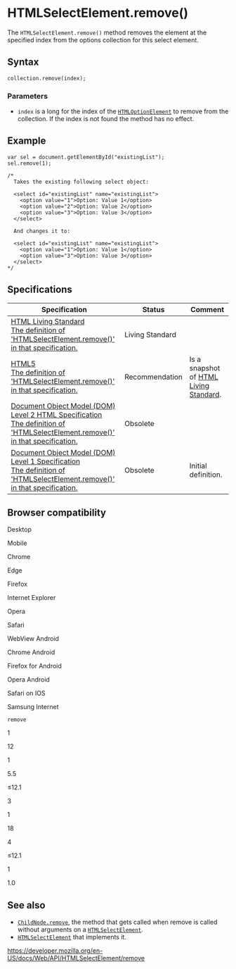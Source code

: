 HTMLSelectElement.remove()
==========================

The `HTMLSelectElement.remove()` method removes the element at the specified index from the options collection for this select element.

Syntax
------

    collection.remove(index);

### Parameters

-   `index` is a long for the index of the [`HTMLOptionElement`](../htmloptionelement) to remove from the collection. If the index is not found the method has no effect.

Example
-------

    var sel = document.getElementById("existingList");
    sel.remove(1);

    /*
      Takes the existing following select object:

      <select id="existingList" name="existingList">
        <option value="1">Option: Value 1</option>
        <option value="2">Option: Value 2</option>
        <option value="3">Option: Value 3</option>
      </select>

      And changes it to:

      <select id="existingList" name="existingList">
        <option value="1">Option: Value 1</option>
        <option value="3">Option: Value 3</option>
      </select>
    */

Specifications
--------------

<table><thead><tr class="header"><th>Specification</th><th>Status</th><th>Comment</th></tr></thead><tbody><tr class="odd"><td><a href="https://html.spec.whatwg.org/multipage/#dom-select-remove">HTML Living Standard<br />
<span class="small">The definition of 'HTMLSelectElement.remove()' in that specification.</span></a></td><td><span class="spec-living">Living Standard</span></td><td></td></tr><tr class="even"><td><a href="https://www.w3.org/TR/html52/forms.html#dom-select-remove">HTML5<br />
<span class="small">The definition of 'HTMLSelectElement.remove()' in that specification.</span></a></td><td><span class="spec-rec">Recommendation</span></td><td>Is a snapshot of <a href="https://html.spec.whatwg.org/multipage/">HTML Living Standard</a>.</td></tr><tr class="odd"><td><a href="https://www.w3.org/TR/DOM-Level-2-HTML/html.html#ID-33404570">Document Object Model (DOM) Level 2 HTML Specification<br />
<span class="small">The definition of 'HTMLSelectElement.remove()' in that specification.</span></a></td><td><span class="spec-obsolete">Obsolete</span></td><td></td></tr><tr class="even"><td><a href="https://www.w3.org/TR/REC-DOM-Level-1/level-one-html.html#ID-33404570">Document Object Model (DOM) Level 1 Specification<br />
<span class="small">The definition of 'HTMLSelectElement.remove()' in that specification.</span></a></td><td><span class="spec-obsolete">Obsolete</span></td><td>Initial definition.</td></tr></tbody></table>

Browser compatibility
---------------------

Desktop

Mobile

Chrome

Edge

Firefox

Internet Explorer

Opera

Safari

WebView Android

Chrome Android

Firefox for Android

Opera Android

Safari on IOS

Samsung Internet

`remove`

1

12

1

5.5

≤12.1

3

1

18

4

≤12.1

1

1.0

See also
--------

-   [`ChildNode.remove`](../childnode/remove), the method that gets called when remove is called without arguments on a [`HTMLSelectElement`](../htmlselectelement).
-   [`HTMLSelectElement`](../htmlselectelement) that implements it.

<a href="https://developer.mozilla.org/en-US/docs/Web/API/HTMLSelectElement/remove" class="_attribution-link">https://developer.mozilla.org/en-US/docs/Web/API/HTMLSelectElement/remove</a>
